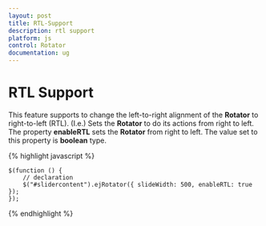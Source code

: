 ```yaml
---
layout: post
title: RTL-Support
description: rtl support
platform: js
control: Rotator
documentation: ug
---
```


# RTL Support

This feature supports to change the left-to-right alignment of the **Rotator** to right-to-left (RTL). (I.e.) Sets the **Rotator** to do its actions from right to left. The property **enableRTL** sets the **Rotator** from right to left. The value set to this property is **boolean** type.

{% highlight javascript %}

    $(function () {
        // declaration
        $("#slidercontent").ejRotator({ slideWidth: 500, enableRTL: true });
    });

{% endhighlight %}



